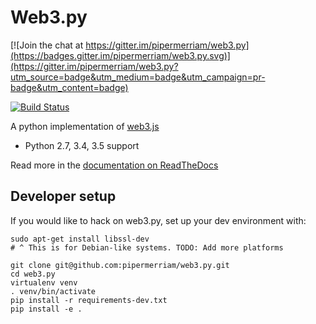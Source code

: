 # Web3.py

[![Join the chat at https://gitter.im/pipermerriam/web3.py](https://badges.gitter.im/pipermerriam/web3.py.svg)](https://gitter.im/pipermerriam/web3.py?utm_source=badge&utm_medium=badge&utm_campaign=pr-badge&utm_content=badge)

[![Build Status](https://travis-ci.org/pipermerriam/web3.py.png)](https://travis-ci.org/pipermerriam/web3.py)
   

A python implementation of [web3.js](https://github.com/ethereum/web3.js)

* Python 2.7, 3.4, 3.5 support

Read more in the [documentation on ReadTheDocs](http://web3py.readthedocs.io/)

## Developer setup

If you would like to hack on web3.py, set up your dev environment with:

```
sudo apt-get install libssl-dev
# ^ This is for Debian-like systems. TODO: Add more platforms

git clone git@github.com:pipermerriam/web3.py.git
cd web3.py
virtualenv venv
. venv/bin/activate
pip install -r requirements-dev.txt
pip install -e .
```
